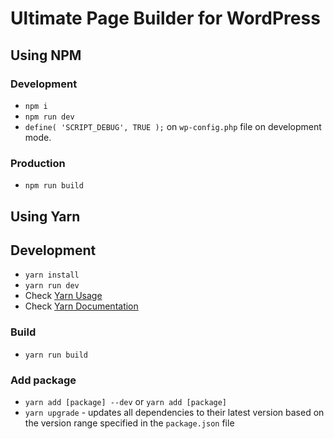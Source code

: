 # Ultimate Page Builder for WordPress

## Using NPM

### Development
- `npm i`
- `npm run dev`
- `define( 'SCRIPT_DEBUG', TRUE );` on `wp-config.php` file on development mode.

### Production

- `npm run build`

## Using Yarn

## Development
- `yarn install`
- `yarn run dev`
- Check [Yarn Usage](https://yarnpkg.com/en/docs/usage)
- Check [Yarn Documentation](https://yarnpkg.com/en/docs/cli/)

### Build
- `yarn run build`

### Add package

- `yarn add [package] --dev` or `yarn add [package]`
- `yarn upgrade` - updates all dependencies to their latest version based on the version range specified in the `package.json` file
